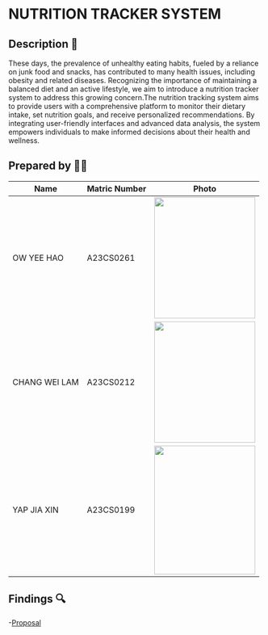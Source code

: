 # NUTRITION TRACKER SYSTEM

## Description 📝
These days, the prevalence of unhealthy eating habits, fueled by a reliance on junk food and snacks, has contributed to many health issues, including obesity and related diseases. Recognizing the importance of maintaining a balanced diet and an active lifestyle, we aim to introduce a nutrition tracker system to address this growing concern.The nutrition tracking system aims to provide users with a comprehensive platform to monitor their dietary intake, set nutrition goals, and receive personalized recommendations. By integrating user-friendly interfaces and advanced data analysis, the system empowers individuals to make informed decisions about their health and wellness.


## Prepared by 🧑‍💻

| Name                                     | Matric Number | Photo |
|------------------------------------------|---------------|-------|
| OW YEE HAO  | A23CS0261     | <image src = "images/OWYEEHAO.jpg" width="200" height="240">|
| CHANG WEI LAM       | A23CS0212     | <image src = "images/CHANGWEILAM.JPEG" width="200" height="240">|
| YAP JIA XIN                 | A23CS0199    |<image src = "images/YAPJIAXIN.jpg" width="200" height="255"> |


## Findings 🔍
-[Proposal](https://github.com/jjn7702/SECJ1023-PT2/tree/main/Submission/sec08_23242/2e1i/Proposal)
